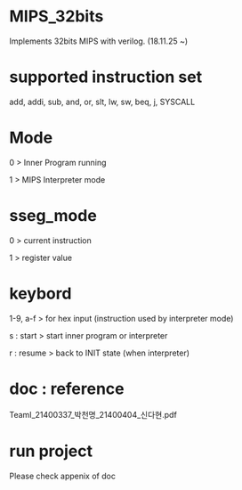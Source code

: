# MIPS_32bits
Implements 32bits MIPS with verilog. (18.11.25 ~)

# supported instruction set
add, addi, sub, and, or, slt, lw, sw, beq, j, SYSCALL

# Mode
0 > Inner Program running

1 > MIPS Interpreter mode

# sseg_mode
0 > current instruction

1 > register value

# keybord
1-9, a-f > for hex input (instruction used by interpreter mode)

s : start > start inner program or interpreter

r : resume > back to INIT state (when interpreter)

# doc : reference
TeamI_21400337_박천명_21400404_신다현.pdf

# run project
Please check appenix of doc
